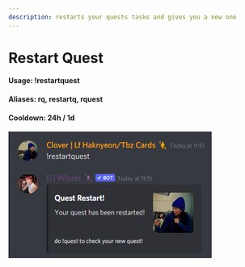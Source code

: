```yaml
---
description: restarts your quests tasks and gives you a new one
---
```


# Restart Quest

#### Usage: !restartquest

#### Aliases: rq, restartq, rquest

#### Cooldown: 24h / 1d

#### &#x20;

![](<../../.gitbook/assets/image (36) (1).png>)
